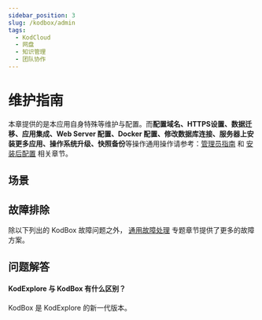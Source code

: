 ```yaml
---
sidebar_position: 3
slug: /kodbox/admin
tags:
  - KodCloud
  - 网盘
  - 知识管理
  - 团队协作
---
```


# 维护指南

本章提供的是本应用自身特殊等维护与配置。而**配置域名、HTTPS设置、数据迁移、应用集成、Web Server 配置、Docker 配置、修改数据库连接、服务器上安装更多应用、操作系统升级、快照备份**等操作通用操作请参考：[管理员指南](../administrator) 和 [安装后配置](../install/setup) 相关章节。

## 场景

## 故障排除

除以下列出的 KodBox 故障问题之外， [通用故障处理](../troubleshoot) 专题章节提供了更多的故障方案。 

## 问题解答

#### KodExplore 与 KodBox 有什么区别？

KodBox 是 KodExplore 的新一代版本。
